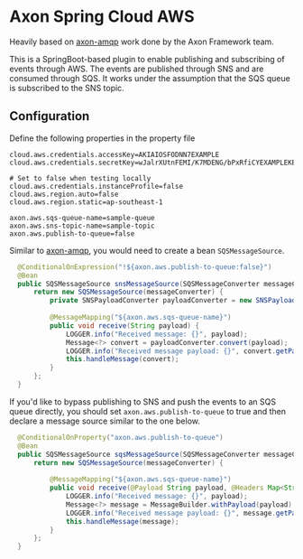 Axon Spring Cloud AWS
====
Heavily based on [axon-amqp](https://github.com/AxonFramework/AxonFramework/tree/master/amqp) work done by the Axon Framework team.

This is a SpringBoot-based plugin to enable publishing and subscribing of events through AWS.
The events are published through SNS and are consumed through SQS. It works under the assumption
that the SQS queue is subscribed to the SNS topic.  


## Configuration
Define the following properties in the property file
```
cloud.aws.credentials.accessKey=AKIAIOSFODNN7EXAMPLE
cloud.aws.credentials.secretKey=wJalrXUtnFEMI/K7MDENG/bPxRfiCYEXAMPLEKEY                                

# Set to false when testing locally
cloud.aws.credentials.instanceProfile=false
cloud.aws.region.auto=false 
cloud.aws.region.static=ap-southeast-1

axon.aws.sqs-queue-name=sample-queue
axon.aws.sns-topic-name=sample-topic
axon.aws.publish-to-queue=false
```

Similar to [axon-amqp](https://github.com/AxonFramework/AxonFramework/tree/master/amqp), you would need to create a bean `SQSMessageSource`.

```java
  @ConditionalOnExpression("!${axon.aws.publish-to-queue:false}")
  @Bean
  public SQSMessageSource snsMessageSource(SQSMessageConverter messageConverter) {
      return new SQSMessageSource(messageConverter) {
          private SNSPayloadConverter payloadConverter = new SNSPayloadConverter();
 
          @MessageMapping("${axon.aws.sqs-queue-name}")
          public void receive(String payload) {
              LOGGER.info("Received message: {}", payload);
              Message<?> convert = payloadConverter.convert(payload);
              LOGGER.info("Received message payload: {}", convert.getPayload());
              this.handleMessage(convert);
          }
      };
  }
```

If you'd like to bypass publishing to SNS and push the events to an SQS queue directly, you should set `axon.aws.publish-to-queue` to true and then declare a message source similar to the one below.

```java
  @ConditionalOnProperty("axon.aws.publish-to-queue")
  @Bean
  public SQSMessageSource sqsMessageSource(SQSMessageConverter messageConverter) {
      return new SQSMessageSource(messageConverter) {
 
          @MessageMapping("${axon.aws.sqs-queue-name}")
          public void receive(@Payload String payload, @Headers Map<String,String> headers) {
              LOGGER.info("Received message: {}", payload);
              Message<?> message = MessageBuilder.withPayload(payload).copyHeaders(headers).build();
              LOGGER.info("Received message payload: {}", message.getPayload());
              this.handleMessage(message);
          }
      };
  }
```